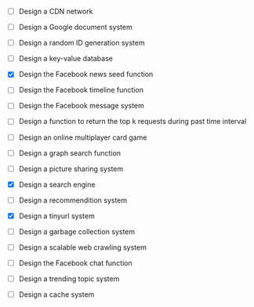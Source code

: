 * [ ] Design a CDN network
* [ ] Design a Google document system
* [ ] Design a random ID generation system
* [ ] Design a key-value database
* [x] Design the Facebook news seed function
* [ ] Design the Facebook timeline function
* [ ] Design the Facebook message system 
* [ ] Design a function to return the top k requests during past time interval
* [ ] Design an online multiplayer card game
* [ ] Design a graph search function
* [ ] Design a picture sharing system
* [x] Design a search engine
* [ ] Design a recommendition system
* [x] Design a tinyurl system
* [ ] Design a garbage collection system
* [ ] Design a scalable web crawling system
* [ ] Design the Facebook chat function
* [ ] Design a trending topic system
* [ ] Design a cache system








